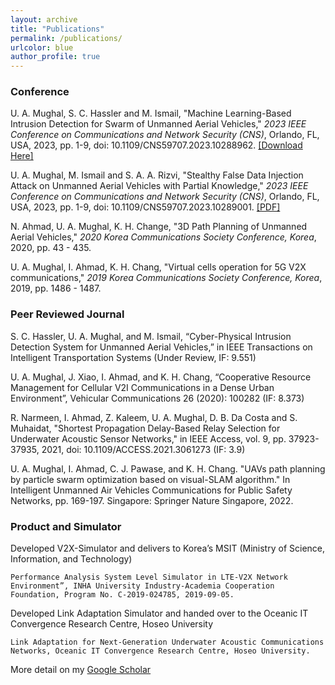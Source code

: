 ```yaml
---
layout: archive
title: "Publications"
permalink: /publications/
urlcolor: blue
author_profile: true
---
```


### Conference

U. A. Mughal, S. C. Hassler and M. Ismail, "Machine Learning-Based Intrusion Detection for Swarm of Unmanned Aerial Vehicles," *2023 IEEE Conference on Communications and Network Security (CNS)*, Orlando, FL, USA, 2023, pp. 1-9, doi: 10.1109/CNS59707.2023.10288962. [[Download Here]](/files/ML.pdf)


U. A. Mughal, M. Ismail and S. A. A. Rizvi, "Stealthy False Data Injection Attack on Unmanned Aerial Vehicles with Partial Knowledge," *2023 IEEE Conference on Communications and Network Security (CNS)*, Orlando, FL, USA, 2023, pp. 1-9, doi: 10.1109/CNS59707.2023.10289001. [[PDF]](/files/FDI.pdf)

N. Ahmad, U. A. Mughal, K. H. Change, "3D Path Planning of Unmanned Aerial Vehicles," *2020 Korea Communications Society Conference, Korea*, 2020, pp. 43 - 435. 


U. A. Mughal, I. Ahmad, K. H. Chang, "Virtual cells operation for 5G V2X communications," *2019 Korea Communications Society Conference, Korea*, 2019, pp. 1486 - 1487. 


### Peer Reviewed Journal

S. C. Hassler, U. A. Mughal, and M. Ismail, “Cyber-Physical Intrusion Detection System for Unmanned Aerial Vehicles,” in IEEE Transactions on Intelligent Transportation Systems (Under Review, IF: 9.551)

U. A. Mughal, J. Xiao, I. Ahmad, and K. H. Chang, “Cooperative Resource Management for Cellular V2I Communications in a Dense Urban Environment”, Vehicular Communications 26 (2020): 100282  (IF: 8.373)

R. Narmeen, I. Ahmad, Z. Kaleem, U. A. Mughal, D. B. Da Costa and S. Muhaidat, "Shortest Propagation Delay-Based Relay Selection for Underwater Acoustic Sensor Networks," in IEEE Access, vol. 9, pp. 37923-37935, 2021, doi: 10.1109/ACCESS.2021.3061273 (IF: 3.9)

U. A. Mughal, I. Ahmad, C. J. Pawase, and K. H. Chang. "UAVs path planning by particle swarm optimization based on visual-SLAM algorithm." In Intelligent Unmanned Air Vehicles Communications for Public Safety Networks, pp. 169-197. Singapore: Springer Nature Singapore, 2022.


### Product and Simulator

Developed V2X-Simulator and delivers to Korea’s MSIT (Ministry of Science, Information, and Technology)

    Performance Analysis System Level Simulator in LTE-V2X Network Environment”, INHA University Industry-Academia Cooperation Foundation, Program No. C-2019-024785, 2019-09-05.

Developed Link Adaptation Simulator and handed over to the Oceanic IT Convergence Research Centre, Hoseo University

    Link Adaptation for Next-Generation Underwater Acoustic Communications Networks, Oceanic IT Convergence Research Centre, Hoseo University.


More detail on my [Google Scholar](https://scholar.google.com/citations?hl=en&user=yIQfpKIAAAAJ&view_op=list_works&sortby=pubdate)
